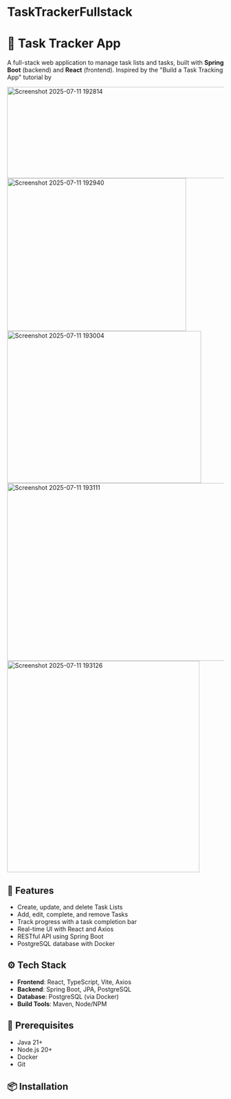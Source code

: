 # TaskTrackerFullstack

# 📝 Task Tracker App

A full-stack web application to manage task lists and tasks, built with **Spring Boot** (backend) and **React** (frontend). Inspired by the "Build a Task Tracking App" tutorial by 

<img width="525" height="212" alt="Screenshot 2025-07-11 192814" src="https://github.com/user-attachments/assets/f4b654b9-dec2-4dd5-91e6-ef99b5094f9b" />


<img width="416" height="355" alt="Screenshot 2025-07-11 192940" src="https://github.com/user-attachments/assets/b7b23e73-2a98-44a3-921f-c912d84fcff2" />


<img width="451" height="353" alt="Screenshot 2025-07-11 193004" src="https://github.com/user-attachments/assets/98334db1-da6d-455f-9836-02e72337ceeb" />

<img width="807" height="413" alt="Screenshot 2025-07-11 193111" src="https://github.com/user-attachments/assets/a87afc9e-966a-4502-9565-b2b6927d7a2b" />




<img width="447" height="491" alt="Screenshot 2025-07-11 193126" src="https://github.com/user-attachments/assets/ee73f2ea-044c-4f08-b351-a044de638805" />


## 🚀 Features

- Create, update, and delete Task Lists
- Add, edit, complete, and remove Tasks
- Track progress with a task completion bar
- Real-time UI with React and Axios
- RESTful API using Spring Boot
- PostgreSQL database with Docker

## ⚙️ Tech Stack

- **Frontend**: React, TypeScript, Vite, Axios
- **Backend**: Spring Boot, JPA, PostgreSQL
- **Database**: PostgreSQL (via Docker)
- **Build Tools**: Maven, Node/NPM

## 🧰 Prerequisites

- Java 21+
- Node.js 20+
- Docker
- Git

## 📦 Installation


